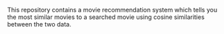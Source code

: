 This repository contains a movie recommendation system which tells you the most similar movies to a searched movie using cosine similarities between the two data.
